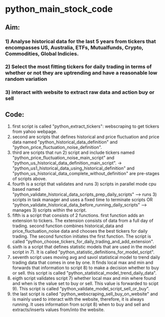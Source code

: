 # python_main_stock_code

## Aim: 

### 1) Analyse historical data for the last 5 years from tickers that encompasses US, Australia, ETFs, Mutualfunds, Crypto, Commodities, Global Indicies.
### 2) Select the most fitting tickers for daily trading in terms of whether or not they are uptrending and have a reasonable low random variation 
### 3) interact with website to extract raw data and action buy or sell

## Code:

1) first script is called "python_extract_tickers": webscraping to get tickers from yahoo webpage.
2) second are scripts that defines historical and price fluctuation and price data named "python_historical_data_definition" and "python_price_fluctuation_noise_definition".
3) third are scripts that run 2) script and include tickers named "python_price_fluctuation_noise_main_script" and "python_us_historical_data_definition_main_script".
   -> "python_us1_historical_data_using_historical_definition" and "python_us_historical_data_complete_without_definition" are pre-stages of scripts above.
4) fourth is a script that validates and runs 3) scripts in parallel mode cpu based named "python_validate_historical_data_scripts_prep_daily_scripts" --> runs 3) scripts in task manager and uses a fixed time to terminate scripts OR "python_validate_historical_data_before_running_daily_scripts" --> manages 3) scripts within the script.
5) fifth is a script that consists of 2 functions. first function adds an extension to tickers. The extension consists of data from a full day of trading. second function combines historical_data and price_fluctuation_noise data and chooses the best tickers for daily trading. The second function initiates the first function. The script is called "python_choose_tickers_for_daily_trading_and_add_extension".
6) sixth is a script that defines statistic models that are used in the model script in 7). It is called "python_statistic_definitions_for_model_script".
7) seventh script uses moving avg and savol statistical model to trend daily trading data that comes in one by one. It finds local max and min and forwards that information to script 8) to make a decision whether to buy or sell. this script is called "python_statistical_model_trend_daily_data".
8) eigth script validates script 7) whether local max and min where found and when is the value set to buy or sell. This value is forwarded to scipt 9). This script is called "python_validate_model_script_sell_or_buy".
9) the last script is called "python_webscraping_sell_buy_on_website" and is mainly used to interact with the website, therefore, it is always running. It uses information from script 8) when to buy and sell and extracts/inserts values from/into the website.
